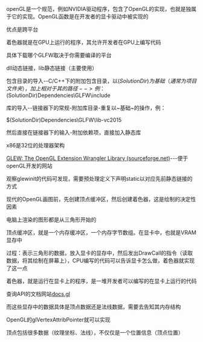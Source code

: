 openGL是一个规范，例如NVIDIA驱动程序，包含了OpenGL的实现，也就是独属于它的实现。OpenGL函数是在开发者的显卡驱动中被实现的

优点是跨平台

着色器就是在GPU上运行的程序，其允许开发者在GPU上编写代码

具体下载哪个GLFW取决于你需要编译的平台

dll动态链接，lib静态链接（主要使用）

包含目录的导入--C/C++下的附加包含目录，以$(SolutionDir)为基础（通常为项目文件夹），加上相对于其的路径-->例：$(SolutionDir)Dependencies\GLFW\include

库的导入--链接器下的常规-附加库目录-重复以~基础~的操作，例：

$(SolutionDir)Dependencies\GLFW\lib-vc2015

然后直接在链接器下的输入-附加依赖项，直接加入静态库

x86是32位的处理器架构

[GLEW: The OpenGL Extension Wrangler Library (sourceforge.net)](https://glew.sourceforge.net/)---便于openGL开发的网站

观察glewinit的代码可发现，需要预处理定义下声明static以对应先前静态链接的方式

现代的OpenGL画图前，先创建顶点缓冲区，然后创建着色器，这是绘制的决定性因素

电脑上渲染的图形都是从三角形开始的

顶点缓冲区，就是一个内存缓冲区，一个内存字节数组。在显卡中，也就是VRAM显存中

过程：表示三角形的数据，放入显卡的显存中，然后发出DrawCall的指令（读取数据，将其绘制在屏幕上），CPU编写的代码可以告诉显卡怎么做，着色器就实现了这一点

着色器，就是运行在显卡上的程序，是一堆开发者可以编写的在显卡上运行的代码 

 

查询API的文档网站[docs.gl](https://docs.gl/)



而这些显存中的数据具体是顶点数据还是法线数据，需要去告知其内存结构

OpenGL的glVertexAttribPointer就可以实现

顶点包括很多数据（纹理坐标、法线），不仅仅是一个位置信息（顶点位置）